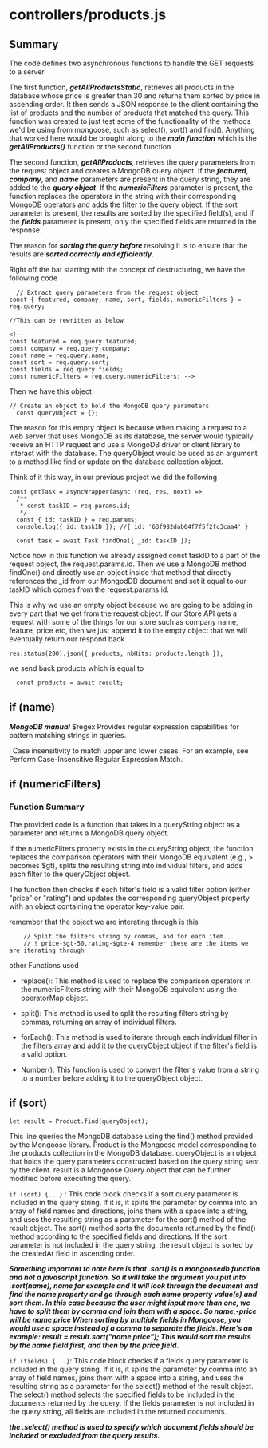 # controllers/products.js

## Summary

The code defines two asynchronous functions to handle the GET requests to a server.

The first function, ***getAllProductsStatic***, retrieves all products in the database whose price is greater than 30 and returns them sorted by price in ascending order. It then sends a JSON response to the client containing the list of products and the number of products that matched the query. This function was created to just test some of the functionality of the methods we'd be using from mongoose, such as select(), sort() and find(). Anything that worked here would be brought along to the ***main function*** which is the ***getAllProducts()*** function or the second function

The second function, ***getAllProducts***, retrieves the query parameters from the request object and creates a MongoDB query object. If the ***featured***, ***company***, and ***name*** parameters are present in the query string, they are added to the ***query object***. If the ***numericFilters*** parameter is present, the function replaces the operators in the string with their corresponding MongoDB operators and adds the filter to the query object. If the sort parameter is present, the results are sorted by the specified field(s), and if the ***fields*** parameter is present, only the specified fields are returned in the response.

The reason for ***sorting the query before*** resolving it is to ensure that the results are ***sorted correctly and efficiently***.

Right off the bat starting with the concept of destructuring, we have the following code



```
  // Extract query parameters from the request object
const { featured, company, name, sort, fields, numericFilters } = req.query;

//This can be rewritten as below

<!-- 
const featured = req.query.featured;
const company = req.query.company;
const name = req.query.name;
const sort = req.query.sort;
const fields = req.query.fields;
const numericFilters = req.query.numericFilters; -->
```


Then we have this object

```
// Create an object to hold the MongoDB query parameters
  const queryObject = {};
```

The reason for this empty object is because when making a request to a web server that uses MongoDB as its database, the server would typically receive an HTTP request and use a MongoDB driver or client library to interact with the database. The queryObject would be used as an argument to a method like find or update on the database collection object.

Think of it this way, in our previous project we did the following

```
const getTask = asyncWrapper(async (req, res, next) => 
  /**
   * const taskID = req.params.id;
   */
  const { id: taskID } = req.params;
  console.log({ id: taskID }); //{ id: '63f982dab64f7f5f2fc3caa4' }

  const task = await Task.findOne({ _id: taskID });
  ```
Notice how in this function we already assigned const taskID to a part of the request object, the request.params.id. Then we use a MongoDB method findOne() and directly use an object inside that method that directly references the _id from our MongodDB document and set it equal to our taskID which comes from the request.params.id. 

This is why we use an empty object because we are going to be adding in every part that we get from the request object. If our Store API gets a request with some of the things for our store such as company name, feature, price etc, then we just append it to the empty object that we will eventually return our respond back 

```
res.status(200).json({ products, nbHits: products.length });
```

we send back products which is equal to

```
  const products = await result;
```

## if (name)

***MongoDB manual***
$regex
Provides regular expression capabilities for pattern matching strings in queries.

i
Case insensitivity to match upper and lower cases. For an example, see 
Perform Case-Insensitive Regular Expression Match.

## if (numericFilters)

### Function Summary
The provided code is a function that takes in a queryString object as a parameter and returns a MongoDB query object.

If the numericFilters property exists in the queryString object, the function replaces the comparison operators with their MongoDB equivalent (e.g., > becomes $gt), splits the resulting string into individual filters, and adds each filter to the queryObject object.

The function then checks if each filter's field is a valid filter option (either "price" or "rating") and updates the corresponding queryObject property with an object containing the operator key-value pair.

remember that the object we are interating through is this

```
    // Split the filters string by commas, and for each item...
    // ! price-$gt-50,rating-$gte-4 remember these are the items we are iterating through
```

other Functions used
- replace(): This method is used to replace the comparison operators in the numericFilters string with their MongoDB equivalent using the operatorMap object.

- split(): This method is used to split the resulting filters string by commas, returning an array of individual filters.

- forEach(): This method is used to iterate through each individual filter in the filters array and add it to the queryObject object if the filter's field is a valid option.

- Number(): This function is used to convert the filter's value from a string to a number before adding it to the queryObject object.


## if (sort)

```let result = Product.find(queryObject);```

 This line queries the MongoDB database using the find() method provided by the Mongoose library. Product is the Mongoose model corresponding to the products collection in the MongoDB database. queryObject is an object that holds the query parameters constructed based on the query string sent by the client. result is a Mongoose Query object that can be further modified before executing the query.

```if (sort) {...}``` : This code block checks if a sort query parameter is included in the query string. If it is, it splits the parameter by comma into an array of field names and directions, joins them with a space into a string, and uses the resulting string as a parameter for the sort() method of the result object. The sort() method sorts the documents returned by the find() method according to the specified fields and directions. If the sort parameter is not included in the query string, the result object is sorted by the createdAt field in ascending order.

***Something important to note here is that .sort() is a mongoosedb function and not a javascript function. So it will take the argument you put into .sort(name), name for example and it will look through the document and find the name property and go through each name property value(s) and sort them. In this case because the user might input more than one, we have to split them by comma and join them with a space. So name,-price will be name price When sorting by multiple fields in Mongoose, you would use a space instead of a comma to separate the fields. Here's an example: result = result.sort("name price"); This would sort the results by the name field first, and then by the price field.***

```if (fields) {...}```: This code block checks if a fields query parameter is included in the query string. If it is, it splits the parameter by comma into an array of field names, joins them with a space into a string, and uses the resulting string as a parameter for the select() method of the result object. The select() method selects the specified fields to be included in the documents returned by the query. If the fields parameter is not included in the query string, all fields are included in the returned documents.

***the .select() method is used to specify which document fields should be included or excluded from the query results.***